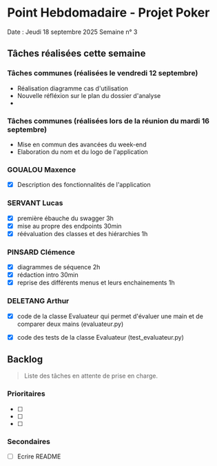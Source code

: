 # Point Hebdomadaire - Projet Poker

Date : Jeudi 18 septembre 2025
Semaine n° 3

## Tâches réalisées cette semaine

### Tâches communes (réalisées le vendredi 12 septembre)

- Réalisation diagramme cas d'utilisation
- Nouvelle réfléxion sur le plan du dossier d'analyse
- 

### Tâches communes (réalisées lors de la réunion du mardi 16 septembre)
- Mise en commun des avancées du week-end
- Elaboration du nom et du logo de l'application

### GOUALOU Maxence
- [x] Description des fonctionnalités de l'application


### SERVANT Lucas
- [x] première ébauche du swagger 3h
- [x] mise au propre des endpoints 30min
- [x] réévaluation des classes et des hiérarchies 1h

### PINSARD Clémence
- [x] diagrammes de séquence 2h
- [x] rédaction intro 30min
- [x] reprise des différents menus et leurs enchainements 1h

### DELETANG Arthur

- [x] code de la classe Evaluateur qui permet d'évaluer une main et de comparer deux mains (evaluateur.py)
- [x] code des tests de la classe Evaluateur (test_evaluateur.py)


## Backlog

> Liste des tâches en attente de prise en charge.

### Prioritaires

- [ ] 
- [ ] 
- [ ] 

### Secondaires

- [ ] Ecrire README
